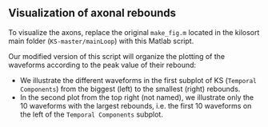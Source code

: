 ## Visualization of axonal rebounds

To visualize the axons, replace the original `make_fig.m` located in the kilosort main folder (`KS-master/mainLoop`) with this Matlab script.

Our modified version of this script will organize the plotting of the waveforms according to the peak value of their rebound:
- We illustrate the different waveforms in the first subplot of KS (`Temporal Components`) from the biggest (left) to the smallest (right) rebounds.
- In the second plot from the top right (not named), we illustrate only the 10 waveforms with the largest rebounds, i.e. the first 10 waveforms on the left of the `Temporal Components` subplot.
